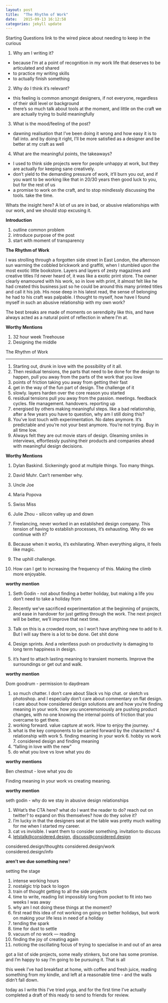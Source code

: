 ```yaml
---
layout: post
title:  "The Rhythm of Work"
date:   2015-09-13 16:12:58
categories: jekyll update
---
```


Starting Questions
link to the wired piece about needing to keep in the curious

1. Why am I writing it?
- because I’m at a point of recognition in my work life that deserves to be articulated and shared
- to practice my writing skills
- to actually finish something

2. Why do I think it’s relevant?
- this feeling is common amongst designers, if not everyone, regardless of their skill level or background
- there’s so much talk about tools at the moment, and little on the craft we are actually trying to build meaningfully 

3. What is the mood/feeling of the post?
- dawning realisation that I’ve been doing it wrong and how easy it is to fall into. and by doing it right, I’ll be more satisfied as a designer and be better at my craft as well

4. What are the meaningful points, the takeaways?
- I used to think side projects were for people unhappy at work, but they are actually for keeping sane creatively. 
- don’t yield to the demanding pressure of work, it’ll burn you out, and if you want to be working like that in 20/30 years then good luck to you, but for the rest of us
- a promise to work on the craft, and to stop mindlessly discussing the tools. take the time. 

Whats the insight here?
A lot of us are in bad, or abusive relationships with our work, and we should stop excusing it. 


**Introduction**
1. outline common problem
2. introduce purpose of the post
3. start with moment of transparency 


**The Rhythm of Work**

I was strolling through a forgotten side street in East London, the afternoon sun warming the cobbled brickwork and graffiti, when I stumbled upon the most exotic little bookstore. Layers and layers of zesty magazines and creative titles I’d never heard of, it was like a exotic print store. The owner clearly enamoured with his work, so in love with print, it almost felt like he had created this business just so he could be around this many printed titles and call it his job. His nose deep in his latest read, the sense of belonging he had to his craft was palpable. I thought to myself, how have I found myself in such an abusive relationship with my own work?

The best breaks are made of moments on serendipity like this, and have always acted as a natural point of reflection in where I’m at. 


**Worthy Mentions**
1. 32 hour week Treehouse
2. Designing the middle


The Rhythm of Work

- - -

1. Starting out, drunk in love with the possibility of it all. 
2. Then residual tensions, the parts that need to be done for the design to happen, pull you away from the parts of the work that you love
3. points of friction taking you away from getting their fast
4. get in the way of the fun part of design. The challenge of it
5. slowly. layers harden over the core reason you started
6. residual tensions pull you away from the passion. meetings. feedback cycles. file management. handovers. reporting up
7. energised by others making meaningful steps. like a bad relationship, after a few years you have to question, why am I still doing this?
8. You’ve lost touch with experimentation. No dates anymore. It’s predictable and you’re not your best anymore. You’re not trying. Buy in all time low. 
9. Always felt they are out movie stars of design. Gleaming smiles in interviews, effortlessly pushing their products and companies ahead with meaningful design decisions.

**Worthy Mentions**
1. Dylan Baskind. Sickeningly good at multiple things. Too many things. 
2. David Muhr. Can’t remember why. 
3. Uncle Joe
4. Maria Popova
5. Swiss Miss
6. Julie Zhou - silicon valley up and down

1. Freelancing, never worked in an established design company. This tension of having to establish processes, it’s exhausting. Why do we continue with it?
2. Because when it works, it’s exhilarating. When everything aligns, it feels like magic. 
3. The uphill challenge. 
4. How can I get to increasing the frequency of this. Making the climb more enjoyable. 

**worthy mention**
1. Seth Godin - not about finding a better holiday, but making a life you don’t need to take a holiday from

1. Recently we’ve sacrificed experimentation at the beginning of projects, and ease in handover for just getting through the work. The next project will be better, we’ll improve that next time. 
2. Talk on this is a crowded room, so I won’t have anything new to add to it. But I will say there is a lot to be done. Get shit done
3. Design sprints. And a relentless push on productivity is damaging to long term happiness in design. 
4. it’s hard to attach lasting meaning to transient moments. Improve the surroundings or get out and walk. 

**worthy mention**

Dom goodrum - permission to daydream

1. so much chatter. I don’t care about Slack vs hip chat. or sketch vs photoshop. and I especially don’t care about commentary on flat design. I care about how considered design solutions are and how you’re finding meaning in your work. how you unceremoniously are pushing product changes, with no one knowing the internal points of friction that you overcame to get there.
2. working forward. value capture at work. How to enjoy the journey.
3. what is the key components to be carried forward by the characters?
		4. relationship with work
		5. finding meaning in your work
		6. hobby vs work
		7. considered design and finding meaning
8. “falling in love with the new”
9. do what you love vs love what you do

**worthy mentions**

Ben chestnut - love what you do

Finding meaning in your work vs creating meaning. 

**worthy mention**

seth godin - why do we stay in abusive design relationships

1. WHat’s the CTA here? what do I want the reader to do? reach out on twitter? to expand on this themselves? how do they solve it?
2. I’m lucky in that the designers seat at the table was pretty much waiting for me when I started my career. 
3. cat vs invisible. I want them to consider something. invitation to discuss
4. letstalk@considered.design, discuss@considered.design

considered.design/thoughts
considered.design/work
considered.design/info

**aren’t we due something new**?

setting the stage
1. intense working hours
2. nostalgic trip back to logon
3. train of thought getting to all the side projects
4. time to write, reading list impossibly long from pocket to fit into two weeks I was away
5. why am I not doing these things at the moment?
6. first read this idea of not working on going on better holidays, but work on making your life less in need of a holiday
7. tending the spark
8. time for dust to settle
9. vacuum of no work — reading 
10. finding the joy of creating again
11. noticing the oscillating focus of trying to specialise in and out of an area

got a list of side projects, some really stinkers, but one has some promise. and I’m happy to say I’m going to be pursuing it. That is all

this week I’ve had breakfast at home, with coffee and fresh juice, reading something from my kindle, and left at a reasonable time - and the walls didn’t fall down. 

today as I write this I’ve tried yoga, and for the first time I’ve actually completed a draft of this ready to send to friends for review. 



